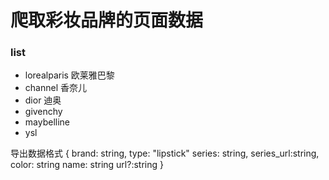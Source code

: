 # 爬取彩妆品牌的页面数据

### list

- lorealparis 欧莱雅巴黎
- channel 香奈儿
- dior 迪奥
- givenchy 
- maybelline
- ysl


导出数据格式
{
    brand: string,
    <!-- 产品类型： 唇膏 -->
    type: "lipstick"
    series: string,
    series_url:string,
    <!-- 唇膏颜色 -->
    color: string
    <!-- 唇膏编号名称 -->
    name: string
    url?:string
}